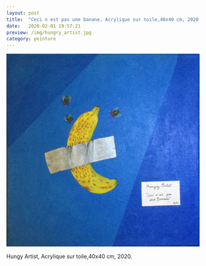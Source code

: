 ```yaml
---
layout: post
title:  "Ceci n est pas une banane, Acrylique sur toile,40x40 cm, 2020."
date:   2020-02-01 19:57:21
preview: /img/hungry_artist.jpg
category: peinture
---
```


![Picture 1](/img/hungry_artist.jpg) 


Hungy Artist, Acrylique sur toile,40x40 cm, 2020.